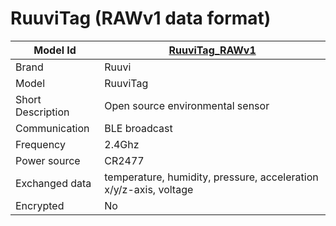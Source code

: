 # RuuviTag (RAWv1 data format)

|Model Id|[RuuviTag_RAWv1](https://github.com/theengs/decoder/blob/development/src/devices/RuuviTag_RAWv1_json.h)|
|-|-|
|Brand|Ruuvi|
|Model|RuuviTag|
|Short Description| Open source environmental sensor|
|Communication|BLE broadcast|
|Frequency|2.4Ghz|
|Power source|CR2477|
|Exchanged data|temperature, humidity, pressure, acceleration x/y/z-axis, voltage|
|Encrypted|No|
